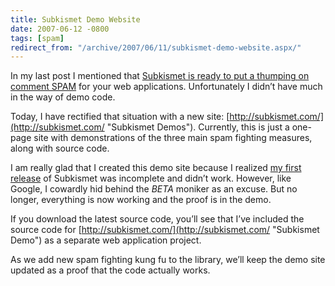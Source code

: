```yaml
---
title: Subkismet Demo Website
date: 2007-06-12 -0800
tags: [spam]
redirect_from: "/archive/2007/06/11/subkismet-demo-website.aspx/"
---
```


In my last post I mentioned that [Subkismet is ready to put a thumping
on comment
SPAM](https://haacked.com/archive/2007/06/12/introducing-subkismet-the-cure-for-comment-spam.aspx "Subkismet - The Cure For Comment Spam")
for your web applications. Unfortunately I didn’t have much in the way
of demo code.

Today, I have rectified that situation with a new site:
[http://subkismet.com/](http://subkismet.com/ "Subkismet Demos").
Currently, this is just a one-page site with demonstrations of the three
main spam fighting measures, along with source code.

I am really glad that I created this demo site because I realized [my
first
release](http://www.codeplex.com/subkismet/Release/ProjectReleases.aspx?ReleaseId=4897 "First Release")
of Subkismet was incomplete and didn’t work. However, like Google, I
cowardly hid behind the *BETA* moniker as an excuse. But no longer,
everything is now working and the proof is in the demo.

If you download the latest source code, you’ll see that I’ve included
the source code for
[http://subkismet.com/](http://subkismet.com/ "Subkismet Demo") as a
separate web application project.

As we add new spam fighting kung fu to the library, we’ll keep the demo
site updated as a proof that the code actually works.

